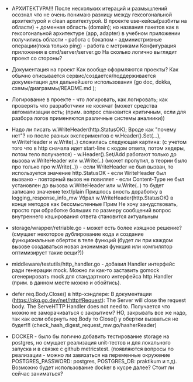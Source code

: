 - АРХИТЕКТУРА!!! 
    После нескольких итераций и размышлений осознал что не очень понимаю разницу между гексогональной архитектурой и clean архитектурой.
    В проекте use-кейсы(разбиты на области) + доменная область (domain); но названия пакетов как в гексогональной архитектуре (app, adapter)
    в учебном приложении получилиcь области
         - работа с бэкапом
         - администривные операции(пока только ping)
         - работа с метриками
    Конфигурация приложения в cmd/server/server.go
    На сколько логично выглядит проект со стороны? 

- Документация на проект
    Как вообще оформляются проекты?
    Как обычно описывается сервис/создается/поддерживается документация для дальнейшего использования (go doc, dokka, схемы/диаграммы/README.md );

- Логирование в проекте - что логировать, как логировать; как проверять что разработчики не косячат (может средства автоматизации есть; (прим. вопрос становится критичным, если для разбора логов применяются различные системы аналиики))

- Надо ли писать w.WriteHeader(http.StatusOK); 
  Вроде как "почему нет"?
  но после разных экспериментов с w.Header().Set(...), w.WriteHeader и  w.Write(..) сложилась следующая картина:
    (с учетом того что в http сначала идет start-line с кодом ответа, потом хедеры, потом тело получается)
       - w.Header().Set/Add работают только до вызова w.WriteHeader или w.Write(..) (может пропутил, в теории было про только про w.Write(..))
       - если WriteHeader не был вызван, то используется значение http.StatusOK
       - если WriteHeader был вызвано - повторный вызов не повиляет
       - если Content-Type не был установлен до вызова w.WriteHeader или w.Write(..) то будет записано значение text/plain
      Пришлось вность доработку в logging_response_info_mw
      Убрал w.WriteHeader(http.StatusOK) в конце методов как бессмысленные
  Прим  Не хочу занудствовать, просто при обработке больших по размеру сообщений вопрос внутреннего кэширования ответа становится актуальным

- storage/wrapper/retriable.go - может есть более изящное решение? 
  (смущает некоторое дублирование кода и создание функциональные оберток в теле функций (будет ли при каждом вызове создаваться новая анонимная функция или компилятор оптимизирует такие вещи?))

- middleware/testutils/http_handler.go - добавил Handler интерфейс ради генерации mock. Можно ли как-то заставить gomock сгенерировать mock для стандартного интерфейса http.Handler (прим. в данном месте можно и обойтись).

- defer req.Body.Close() в http-хэндлере: 
  В документации (https://pkg.go.dev/net/http#Request):
    The Server will close the request body. The ServeHTTP Handler does not need to.
  Получается что можно не заморачиваться с закрытием?
  НО, закрывать все же надо, так как если обернуть req.Body то Close() у обертки вызваться не будет!!! (check_hash_digest_request_mw.go/hasherReader)
  
- DOCKER - было бы логично добавить тестирование storage на postgres, но смущает реализация unit-тестов и для локального запуска и в связке с github metricstest.  (появляются вопросы по реализации - можно ли завязаться на переменные окружение  POSTGRES_PASSWORD: postgres, POSTGRES_DB: praktikum и т.д). Возможно будет использование docker в кусре далее? Стоит ли сейчас заниматься?


